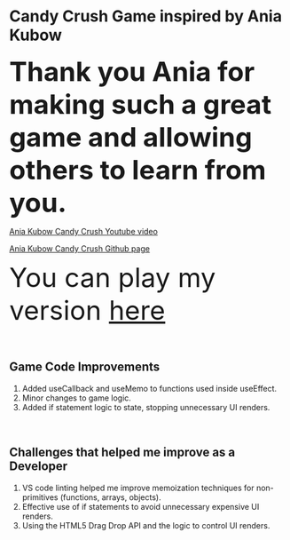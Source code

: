 # Candy Crush Game inspired by Ania Kubow

<font size="+4">**Thank you Ania for making such a great game and allowing others to learn from you.**</font>

[Ania Kubow Candy Crush Youtube video](https://www.youtube.com/watch?v=PBrEq9Wd6_U)

[Ania Kubow Candy Crush Github page](https://github.com/kubowania/candy-crush-reactjs.git)

<font size="+4"> You can play my version [here](https://webmastersmith.github.io/candy-crush-app/)</font>

&nbsp;

## Game Code Improvements
1. Added useCallback and useMemo to functions used inside useEffect.
2. Minor changes to game logic.
3. Added if statement logic to state, stopping unnecessary UI renders.

&nbsp;

## Challenges that helped me improve as a Developer
1. VS code linting helped me improve memoization techniques for non-primitives (functions, arrays, objects).
2. Effective use of if statements to avoid unnecessary expensive UI renders.
3. Using the HTML5 Drag Drop API and the logic to control UI renders.